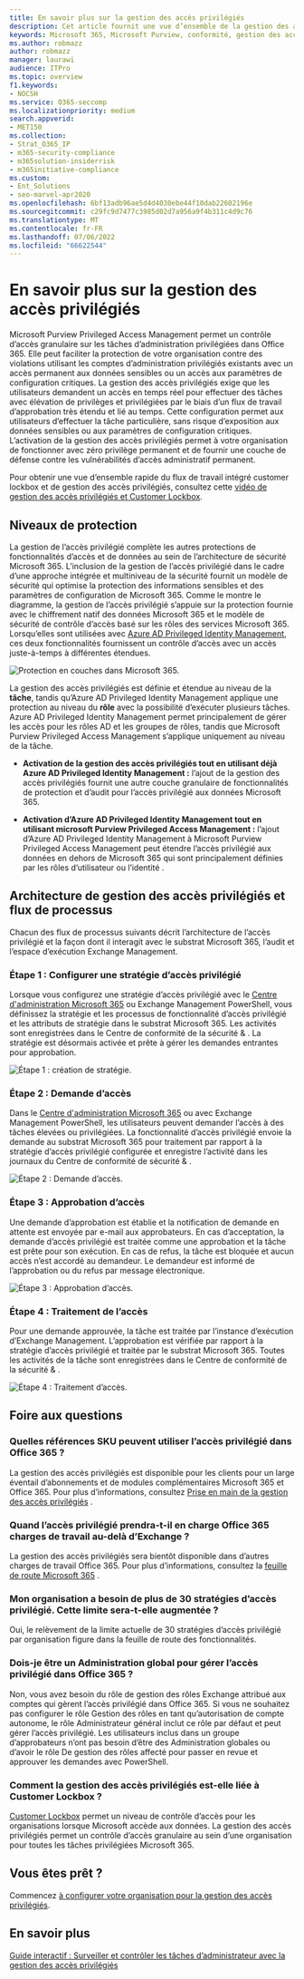 ```yaml
---
title: En savoir plus sur la gestion des accès privilégiés
description: Cet article fournit une vue d’ensemble de la gestion des accès privilégiés dans Microsoft Purview, y compris des réponses aux questions fréquentes (FAQ).
keywords: Microsoft 365, Microsoft Purview, conformité, gestion des accès privilégiés
ms.author: robmazz
author: robmazz
manager: laurawi
audience: ITPro
ms.topic: overview
f1.keywords:
- NOCSH
ms.service: O365-seccomp
ms.localizationpriority: medium
search.appverid:
- MET150
ms.collection:
- Strat_O365_IP
- m365-security-compliance
- m365solution-insiderrisk
- m365initiative-compliance
ms.custom:
- Ent_Solutions
- seo-marvel-apr2020
ms.openlocfilehash: 6bf13adb96ae5d4d4030ebe44f10dab22602196e
ms.sourcegitcommit: c29fc9d7477c3985d02d7a956a9f4b311c4d9c76
ms.translationtype: MT
ms.contentlocale: fr-FR
ms.lasthandoff: 07/06/2022
ms.locfileid: "66622544"
---
```

# <a name="learn-about-privileged-access-management"></a>En savoir plus sur la gestion des accès privilégiés

Microsoft Purview Privileged Access Management permet un contrôle d’accès granulaire sur les tâches d’administration privilégiées dans Office 365. Elle peut faciliter la protection de votre organisation contre des violations utilisant les comptes d’administration privilégiés existants avec un accès permanent aux données sensibles ou un accès aux paramètres de configuration critiques. La gestion des accès privilégiés exige que les utilisateurs demandent un accès en temps réel pour effectuer des tâches avec élévation de privilèges et privilégiées par le biais d’un flux de travail d’approbation très étendu et lié au temps. Cette configuration permet aux utilisateurs d’effectuer la tâche particulière, sans risque d’exposition aux données sensibles ou aux paramètres de configuration critiques. L’activation de la gestion des accès privilégiés permet à votre organisation de fonctionner avec zéro privilège permanent et de fournir une couche de défense contre les vulnérabilités d’accès administratif permanent.

Pour obtenir une vue d’ensemble rapide du flux de travail intégré customer lockbox et de gestion des accès privilégiés, consultez cette [vidéo de gestion des accès privilégiés et Customer Lockbox](https://go.microsoft.com/fwlink/?linkid=2066800).

## <a name="layers-of-protection"></a>Niveaux de protection

La gestion de l’accès privilégié complète les autres protections de fonctionnalités d’accès et de données au sein de l’architecture de sécurité Microsoft 365. L’inclusion de la gestion de l’accès privilégié dans le cadre d’une approche intégrée et multiniveau de la sécurité fournit un modèle de sécurité qui optimise la protection des informations sensibles et des paramètres de configuration de Microsoft 365. Comme le montre le diagramme, la gestion de l’accès privilégié s’appuie sur la protection fournie avec le chiffrement natif des données Microsoft 365 et le modèle de sécurité de contrôle d’accès basé sur les rôles des services Microsoft 365. Lorsqu’elles sont utilisées avec [Azure AD Privileged Identity Management](/azure/active-directory/active-directory-privileged-identity-management-configure), ces deux fonctionnalités fournissent un contrôle d’accès avec un accès juste-à-temps à différentes étendues.

![Protection en couches dans Microsoft 365.](../media/pam-layered-protection.png)

La gestion des accès privilégiés est définie et étendue au niveau de la **tâche**, tandis qu’Azure AD Privileged Identity Management applique une protection au niveau du **rôle** avec la possibilité d’exécuter plusieurs tâches. Azure AD Privileged Identity Management permet principalement de gérer les accès pour les rôles AD et les groupes de rôles, tandis que Microsoft Purview Privileged Access Management s’applique uniquement au niveau de la tâche.

- **Activation de la gestion des accès privilégiés tout en utilisant déjà Azure AD Privileged Identity Management :** l’ajout de la gestion des accès privilégiés fournit une autre couche granulaire de fonctionnalités de protection et d’audit pour l’accès privilégié aux données Microsoft 365.

- **Activation d’Azure AD Privileged Identity Management tout en utilisant microsoft Purview Privileged Access Management :** l’ajout d’Azure AD Privileged Identity Management à Microsoft Purview Privileged Access Management peut étendre l’accès privilégié aux données en dehors de Microsoft 365 qui sont principalement définies par les rôles d’utilisateur ou l’identité .  

## <a name="privileged-access-management-architecture-and-process-flow"></a>Architecture de gestion des accès privilégiés et flux de processus

Chacun des flux de processus suivants décrit l’architecture de l’accès privilégié et la façon dont il interagit avec le substrat Microsoft 365, l’audit et l’espace d’exécution Exchange Management.

### <a name="step-1-configure-a-privileged-access-policy"></a>Étape 1 : Configurer une stratégie d’accès privilégié

Lorsque vous configurez une stratégie d’accès privilégié avec le [Centre d'administration Microsoft 365](https://admin.microsoft.com) ou Exchange Management PowerShell, vous définissez la stratégie et les processus de fonctionnalité d’accès privilégié et les attributs de stratégie dans le substrat Microsoft 365. Les activités sont enregistrées dans le Centre de conformité de la sécurité &amp; . La stratégie est désormais activée et prête à gérer les demandes entrantes pour approbation.

![Étape 1 : création de stratégie.](../media/pam-step1-policy-creation.jpg)

### <a name="step-2-access-request"></a>Étape 2 : Demande d’accès

Dans le [Centre d'administration Microsoft 365](https://admin.microsoft.com) ou avec Exchange Management PowerShell, les utilisateurs peuvent demander l’accès à des tâches élevées ou privilégiées. La fonctionnalité d’accès privilégié envoie la demande au substrat Microsoft 365 pour traitement par rapport à la stratégie d’accès privilégié configurée et enregistre l’activité dans les journaux du Centre de conformité de sécurité &amp; .

![Étape 2 : Demande d’accès.](../media/pam-step2-access-request.jpg)

### <a name="step-3-access-approval"></a>Étape 3 : Approbation d’accès

Une demande d’approbation est établie et la notification de demande en attente est envoyée par e-mail aux approbateurs. En cas d’acceptation, la demande d’accès privilégié est traitée comme une approbation et la tâche est prête pour son exécution. En cas de refus, la tâche est bloquée et aucun accès n’est accordé au demandeur. Le demandeur est informé de l’approbation ou du refus par message électronique.

![Étape 3 : Approbation d’accès.](../media/pam-step3-access-approval.jpg)

### <a name="step-4-access-processing"></a>Étape 4 : Traitement de l’accès

Pour une demande approuvée, la tâche est traitée par l’instance d’exécution d’Exchange Management. L’approbation est vérifiée par rapport à la stratégie d’accès privilégié et traitée par le substrat Microsoft 365. Toutes les activités de la tâche sont enregistrées dans le Centre de conformité de la sécurité &amp; .

![Étape 4 : Traitement d’accès.](../media/pam-step4-access-processing.jpg)

## <a name="frequently-asked-questions"></a>Foire aux questions

### <a name="what-skus-can-use-privileged-access-in-office-365"></a>Quelles références SKU peuvent utiliser l’accès privilégié dans Office 365 ?

La gestion des accès privilégiés est disponible pour les clients pour un large éventail d’abonnements et de modules complémentaires Microsoft 365 et Office 365. Pour plus d’informations, consultez [Prise en main de la gestion des accès privilégiés](privileged-access-management-configuration.md) .

### <a name="when-will-privileged-access-support-office-365-workloads-beyond-exchange"></a>Quand l’accès privilégié prendra-t-il en charge Office 365 charges de travail au-delà d’Exchange ?

La gestion des accès privilégiés sera bientôt disponible dans d’autres charges de travail Office 365. Pour plus d’informations, consultez la [feuille de route Microsoft 365](https://www.microsoft.com/microsoft-365/roadmap) .

### <a name="my-organization-needs-more-than-30-privileged-access-policies-will-this-limit-be-increased"></a>Mon organisation a besoin de plus de 30 stratégies d’accès privilégié. Cette limite sera-t-elle augmentée ?

Oui, le relèvement de la limite actuelle de 30 stratégies d’accès privilégié par organisation figure dans la feuille de route des fonctionnalités.

### <a name="do-i-need-to-be-a-global-admin-to-manage-privileged-access-in-office-365"></a>Dois-je être un Administration global pour gérer l’accès privilégié dans Office 365 ?

Non, vous avez besoin du rôle de gestion des rôles Exchange attribué aux comptes qui gèrent l’accès privilégié dans Office 365. Si vous ne souhaitez pas configurer le rôle Gestion des rôles en tant qu’autorisation de compte autonome, le rôle Administrateur général inclut ce rôle par défaut et peut gérer l’accès privilégié. Les utilisateurs inclus dans un groupe d’approbateurs n’ont pas besoin d’être des Administration globales ou d’avoir le rôle De gestion des rôles affecté pour passer en revue et approuver les demandes avec PowerShell.

### <a name="how-is-privileged-access-management-related-to-customer-lockbox"></a>Comment la gestion des accès privilégiés est-elle liée à Customer Lockbox ?

[Customer Lockbox](/office365/admin/manage/customer-lockbox-requests) permet un niveau de contrôle d’accès pour les organisations lorsque Microsoft accède aux données. La gestion des accès privilégiés permet un contrôle d’accès granulaire au sein d’une organisation pour toutes les tâches privilégiées Microsoft 365.

## <a name="ready-to-get-started"></a>Vous êtes prêt ?

Commencez [à configurer votre organisation pour la gestion des accès privilégiés](privileged-access-management-configuration.md).

## <a name="learn-more"></a>En savoir plus

[Guide interactif : Surveiller et contrôler les tâches d’administrateur avec la gestion des accès privilégiés](https://content.cloudguides.com/guides/Privileged%20Access%20Management)
